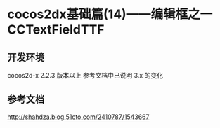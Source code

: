 # cocos2dx基础篇(14)——编辑框之一CCTextFieldTTF

## 开发环境
cocos2d-x 2.2.3 版本以上
参考文档中已说明 3.x 的变化
## 参考文档
http://shahdza.blog.51cto.com/2410787/1543667
